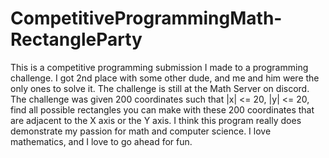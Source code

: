 # CompetitiveProgrammingMath-RectangleParty
This is a competitive programming submission I made to a programming challenge. I got 2nd place with some other dude, and me and him were the only ones to solve it. The challenge is still at the Math Server on discord. The challenge was given 200 coordinates such that |x| <= 20, |y| <= 20, find all possible rectangles you can make with these 200 coordinates that are adjacent to the X axis or the Y axis. I think this program really does demonstrate my passion for math and computer science. I love mathematics, and I love to go ahead for fun.
